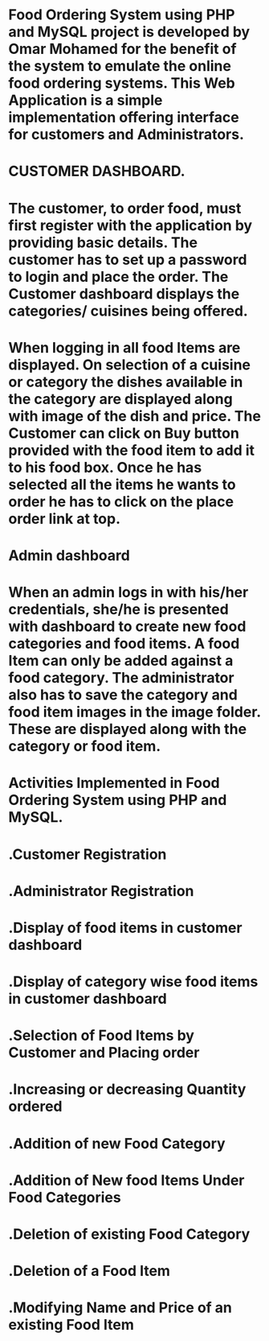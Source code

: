 # Food Ordering System using PHP and MySQL project is developed by Omar Mohamed for the benefit of the system to emulate the online food ordering systems. This Web Application is a simple implementation offering interface for customers and Administrators.
# CUSTOMER DASHBOARD. 

# The customer, to order food, must first register with the application by providing basic details. The customer has to set up a password to login and place the order. The Customer dashboard displays the categories/ cuisines being offered.

# When logging in all food Items are displayed.  On selection of a cuisine or category the dishes available in the category are displayed along with image of the dish and price. The Customer can click on Buy button provided with the food item to add it to his food box. Once he has selected all the items he wants to order he has to click on the place order link at top.

# Admin dashboard 

# When an admin logs in with his/her credentials, she/he is presented with dashboard to create new food categories and food items. A food Item can only be added against a food category.  The administrator also has to save the category and food item images in the image folder. These are displayed along with the category or food item.

# Activities Implemented in Food Ordering System using PHP and MySQL.
# .Customer Registration
# .Administrator Registration
# .Display of food items in customer dashboard
# .Display of category wise food items in customer dashboard
# .Selection of Food Items by Customer and Placing order
# .Increasing or decreasing Quantity ordered
# .Addition of new Food Category
# .Addition of New food Items Under Food Categories
# .Deletion of existing Food Category
# .Deletion of a Food Item
# .Modifying Name and Price of an existing Food Item
